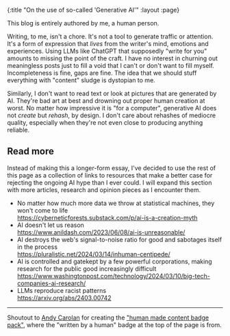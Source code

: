 {:title "On the use of so-called 'Generative AI'"
 :layout :page}

This blog is entirely authored by me, a human person.

Writing, to me, isn't a chore. It's not a tool to generate traffic or attention. It's a form of expression that *lives* from the writer's mind, emotions and experiences. Using LLMs like ChatGPT that supposedly "write for you" amounts to missing the point of the craft. I have no interest in churning out meaningless posts just to fill a void that I can't or don't want to fill myself. Incompleteness is fine, gaps are fine. The idea that we should stuff everything with "content" sludge is dystopian to me.

Similarly, I don't want to read text or look at pictures that are generated by AI. They're bad art at best and drowning out proper human creation at worst. No matter how impressive it is "for a computer", generative AI does not *create* but *rehash*, by design. I don't care about rehashes of mediocre quality, especially when they're not even close to producing anything reliable.

## Read more

Instead of making this a longer-form essay, I've decided to use the rest of this page as a collection of links to resources that make a better case for rejecting the ongoing AI hype than I ever could. I will expand this section with more articles, research and opinion pieces as I encounter them.

- No matter how much more data we throw at statistical machines, they won't come to life\
  <https://cyberneticforests.substack.com/p/ai-is-a-creation-myth>
- AI doesn't let us reason \
  <https://www.anildash.com/2023/06/08/ai-is-unreasonable/>
- AI destroys the web's signal-to-noise ratio for good and sabotages itself in the process\
  <https://pluralistic.net/2024/03/14/inhuman-centipede/>
- AI is controlled and gatekept by a few powerful corporations, making research for the public good increasingly difficult\
  <https://www.washingtonpost.com/technology/2024/03/10/big-tech-companies-ai-research/>
- LLMs reproduce racist patterns\
  <https://arxiv.org/abs/2403.00742>

---

Shoutout to [Andy Carolan](https://www.andycarolan.com/) for creating the ["human made content badge pack"](https://ko-fi.com/s/4662b19f61), where the "written by a human" badge at the top of the page is from.


